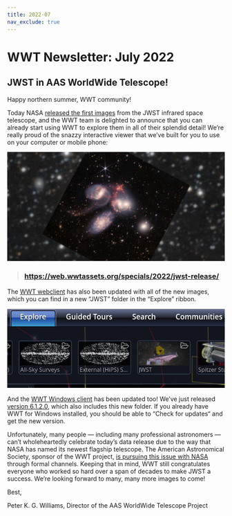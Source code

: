 ```yaml
---
title: 2022-07
nav_exclude: true
---
```


# WWT Newsletter: July 2022

## JWST in AAS WorldWide Telescope!

Happy northern summer, WWT community!

Today NASA [released the first images][nasa-release] from the JWST infrared
space telescope, and the WWT team is delighted to announce that you can already
start using WWT to explore them in all of their splendid detail! We’re really
proud of the snazzy interactive viewer that we’ve built for you to use on your
computer or mobile phone:

[nasa-release]: https://webbtelescope.org/news/news-releases?Collection=First%20Images

[![JWST Explorer screeenshot](./jwst-preview.jpg)][app]

[app]: https://web.wwtassets.org/specials/2022/jwst-release/

> ### <https://web.wwtassets.org/specials/2022/jwst-release/>

The [WWT webclient][web] has also been updated with all of the new images,
which you can find in a new “JWST” folder in the “Explore” ribbon.

[web]: https://worldwidetelescope.org/webclient/

[![JWST in the WWT webclient](./jwst-webclient-explore.jpg)][web]

And the [WWT Windows client][win] has been updated too! We’ve just released
[version 6.1.2.0][win], which also includes this new folder. If you already have
WWT for Windows installed, you should be able to “Check for updates“ and get the
new version.

[win]: https://worldwidetelescope.org/download/#windows-client

Unfortunately, many people — including many professional astronomers — can’t
wholeheartedly celebrate today’s data release due to the way that NASA has named
its newest flagship telescope. The American Astronomical Society, sponsor of the
WWT project, [is pursuing this issue with NASA][naming-update] through formal
channels. Keeping that in mind, WWT still congratulates everyone who worked so
hard over a span of decades to make JWST a success. We’re looking forward to
many, many more images to come!

[naming-update]: https://aas.org/posts/news/2022/04/presidential-action-update-jwst-naming

Best,

Peter K. G. Williams, Director of the AAS WorldWide Telescope Project
